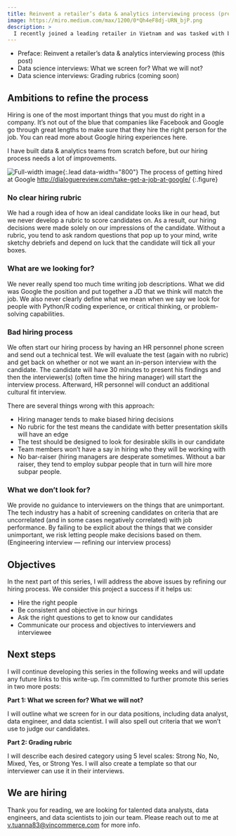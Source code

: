 ```yaml
---
title: Reinvent a retailer’s data & analytics interviewing process (preface)
image: https://miro.medium.com/max/1200/0*Qh4eF8dj-URN_bjP.png
description: >
  I recently joined a leading retailer in Vietnam and was tasked with building a data & analytics team from scratch. Inspired by the great series of Medium Engineers detailed how they refine their hiring process, I set out to write a series of my own to document and share my journey here.
---
```

* Preface: Reinvent a retailer’s data & analytics interviewing process (this post)
* Data science interviews: What we screen for? What we will not?
* Data science interviews: Grading rubrics (coming soon)

## Ambitions to refine the process

Hiring is one of the most important things that you must do right in a company. It’s not out of the blue that companies like Facebook and Google go through great lengths to make sure that they hire the right person for the job. You can read more about Google hiring experiences here.

I have built data & analytics teams from scratch before, but our hiring process needs a lot of improvements.

![Full-width image](https://miro.medium.com/max/2240/1*xhtRebDf-bHgY_DX74aDag.png){:.lead data-width="800"}
The process of getting hired at Google http://dialoguereview.com/take-get-a-job-at-google/
{:.figure}

### No clear hiring rubric

We had a rough idea of how an ideal candidate looks like in our head, but we never develop a rubric to score candidates on. As a result, our hiring decisions were made solely on our impressions of the candidate. Without a rubric, you tend to ask random questions that pop up to your mind, write sketchy debriefs and depend on luck that the candidate will tick all your boxes.

### What are we looking for?

We never really spend too much time writing job descriptions. What we did was Google the position and put together a JD that we think will match the job. We also never clearly define what we mean when we say we look for people with Python/R coding experience, or critical thinking, or problem-solving capabilities.

### Bad hiring process

We often start our hiring process by having an HR personnel phone screen and send out a technical test. We will evaluate the test (again with no rubric) and get back on whether or not we want an in-person interview with the candidate. The candidate will have 30 minutes to present his findings and then the interviewer(s) (often time the hiring manager) will start the interview process. Afterward, HR personnel will conduct an additional cultural fit interview.

There are several things wrong with this approach:

* Hiring manager tends to make biased hiring decisions
* No rubric for the test means the candidate with better presentation skills will have an edge
* The test should be designed to look for desirable skills in our candidate
* Team members won’t have a say in hiring who they will be working with
* No bar-raiser (hiring managers are desperate sometimes. Without a bar raiser, they tend to employ subpar people that in turn will hire more subpar people.

### What we don’t look for?

We provide no guidance to interviewers on the things that are unimportant. The tech industry has a habit of screening candidates on criteria that are uncorrelated (and in some cases negatively correlated) with job performance. By failing to be explicit about the things that we consider unimportant, we risk letting people make decisions based on them. (Engineering interview — refining our interview process)

## Objectives

In the next part of this series, I will address the above issues by refining our hiring process. We consider this project a success if it helps us:
* Hire the right people
* Be consistent and objective in our hirings
* Ask the right questions to get to know our candidates
* Communicate our process and objectives to interviewers and interviewee

## Next steps

I will continue developing this series in the following weeks and will update any future links to this write-up. I’m committed to further promote this series in two more posts:

**Part 1: What we screen for? What we will not?**

I will outline what we screen for in our data positions, including data analyst, data engineer, and data scientist. I will also spell out criteria that we won’t use to judge our candidates.

**Part 2: Grading rubric**

I will describe each desired category using 5 level scales: Strong No, No, Mixed, Yes, or Strong Yes. I will also create a template so that our interviewer can use it in their interviews.

## We are hiring
Thank you for reading, we are looking for talented data analysts, data engineers, and data scientists to join our team. Please reach out to me at v.tuanna83@vincommerce.com for more info.
